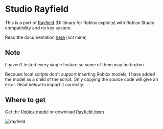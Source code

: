 # Studio Rayfield
This is a port of [Rayfield](https://github.com/shlexware/Rayfield/tree/main) (UI library for Roblox exploits) with Roblox Studio compatibility and no key system.

Read the documentation [here](https://docs.sirius.menu/rayfield) (not mine)

## Note
I haven't tested every single feature so some of them may be broken.

Because local scripts don't support inserting Roblox models, I have added the model as a child of the script. Only copying the source code will give an error. Read below to import it correctly. 

## Where to get
Get the [Roblox model](https://create.roblox.com/store/asset/82979972517022/Rayfield) or download [Rayfield.rbxm](https://github.com/Epixerty/StudioRayfield/blob/main/Rayfield.rbxm)

![rayfield](https://user-images.githubusercontent.com/77512805/197843157-3485a6e4-7b18-4372-8277-f3a2e7bd0317.png)
